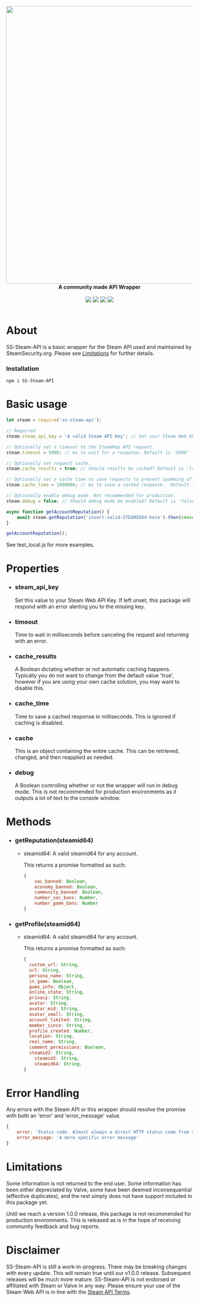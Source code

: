 <div align="center">
  <img src="https://gitlab.com/steamsecurity/SS-Steam-API/-/raw/master/images/steam-logo.png" width="750"><br>
  <b>A community made API Wrapper</b>
</div>
<br>
<div align="center">
  <img src="https://img.shields.io/npm/dt/ss-steam-api?style=for-the-badge">
  <img src="https://img.shields.io/gitlab/contributors/steamsecurity/ss-steam-api?style=for-the-badge">
  <img src="https://img.shields.io/gitlab/issues/open-raw/steamsecurity/ss-steam-api?style=for-the-badge">
  <img src="https://img.shields.io/gitlab/pipeline-status/steamsecurity/ss-steam-api?branch=master&style=for-the-badge">
</div>
<br>

# About

SS-Steam-API is a basic wrapper for the Steam API used and maintained by SteamSecurity.org.
Please see [Limitations](#limitations) for further details.

### Installation

`npm i SS-Steam-API`

# Basic usage

```js
let steam = require('ss-steam-api');

// Required
steam.steam_api_key = 'A valid Steam API Key'; // Set your Steam Web API Key here.

// Optionally set a timeout to the SteamRep API request.
steam.timeout = 5000; // ms to wait for a response. Default is '5000'

// Optionally set request cache.
steam.cache_results = true; // Should results be cached? Default is 'true'.

// Optionally set a cache time to save requests to prevent spamming of SteamRep servers.
steam.cache_time = 1800000; // ms to save a cached response.  Default is '1800000' (30 minutes)

// Optionally enable debug mode. Not recommended for production.
steam.debug = false; // Should debug mode be enabled? Default is 'false'

async function getAccountReputation() {
	await steam.getReputation('insert-valid-STEAMID64-here').then(console.log);
}

getAccountReputation();
```

See test_local.js for more examples.

# Properties

- ### steam_api_key

  Set this value to your Steam Web API Key.
  If left unset, this package will respond with an error alerting you to the missing key.

- ### timeout

  Time to wait in milliseconds before canceling the request and returning with an error.

- ### cache_results

  A Boolean dictating whether or not automatic caching happens. Typically you do not want to change from the default value 'true', however if you are using your own cache solution, you may want to disable this.

- ### cache_time

  Time to save a cached response in milliseconds.
  This is ignored if caching is disabled.

- ### cache

  This is an object containing the entire cache. This can be retrieved, changed, and then reapplied as needed.

- ### debug

  A Boolean controlling whether or not the wrapper will run in debug mode. This is not recommended for production environments as it outputs a lot of text to the console window.

# Methods

- ### getReputation(steamid64)

  - steamid64: A valid steamid64 for any account.

    This returns a promise formatted as such:

    ```js
    {
        vac_banned: Boolean,
        economy_banned: Boolean,
        community_banned: Boolean,
        number_vac_bans: Number,
        number_game_bans: Number
    }
    ```

- ### getProfile(steamid64)

  - steamid64: A valid steamid64 for any account.

    This returns a promise formatted as such:

    ```js
    {
      custom_url: String,
      url: String,
      persona_name: String,
      in_game: Boolean,
      game_info: Object,
      online_state: String,
      privacy: String,
      avatar: String,
      avatar_mid: String,
      avatar_small: String,
      account_limited: String,
      member_since: String,
      profile_created: Number,
      location: String,
      real_name: String,
      comment_permissions: Boolean,
      steamid2: String,
    	steamid3: String,
    	steamid64: String,
    }
    ```

# Error Handling

Any errors with the Steam API or this wrapper should resolve the promise with both an 'error' and 'error_message' value.

```js
{
	error: 'Status code. Almost always a direct HTTP status code from a request',
	error_message: 'A more specific error message'
}
```

# Limitations

Some information is not returned to the end user. Some information has been either depreciated by Valve, some have been deemed inconsequential (effective duplicates), and the rest simply does not have support included in this package yet.

Until we reach a version 1.0.0 release, this package is not recommended for production environments. This is released as is in the hope of receiving community feedback and bug reports.

# Disclaimer

SS-Steam-API is still a work-in-progress. There may be breaking changes with every update. This will remain true until our v1.0.0 release. Subsequent releases will be much more mature.
SS-Steam-API is not endorsed or affiliated with Steam or Valve in any way.
Please ensure your use of the Steam Web API is in line with the [Steam API Terms](https://steamcommunity.com/dev/apiterms).
